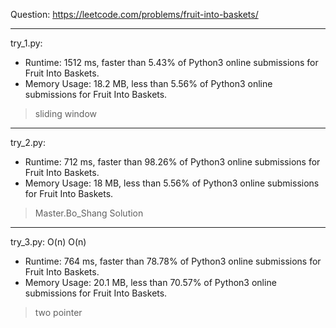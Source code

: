Question: https://leetcode.com/problems/fruit-into-baskets/

---

try_1.py:
* Runtime: 1512 ms, faster than 5.43% of Python3 online submissions for Fruit Into Baskets.
* Memory Usage: 18.2 MB, less than 5.56% of Python3 online submissions for Fruit Into Baskets.

> sliding window

---

try_2.py:
* Runtime: 712 ms, faster than 98.26% of Python3 online submissions for Fruit Into Baskets.
* Memory Usage: 18 MB, less than 5.56% of Python3 online submissions for Fruit Into Baskets.

> Master.Bo_Shang Solution

---

try_3.py: O(n) O(n)

* Runtime: 764 ms, faster than 78.78% of Python3 online submissions for Fruit Into Baskets.
* Memory Usage: 20.1 MB, less than 70.57% of Python3 online submissions for Fruit Into Baskets.

> two pointer
